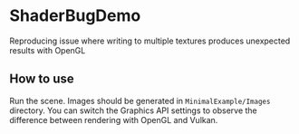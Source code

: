 # ShaderBugDemo
Reproducing issue where writing to multiple textures produces unexpected results with OpenGL

## How to use
Run the scene. Images should be generated in `MinimalExample/Images` directory. You can switch the Graphics API settings to observe the difference between rendering with OpenGL and Vulkan.
